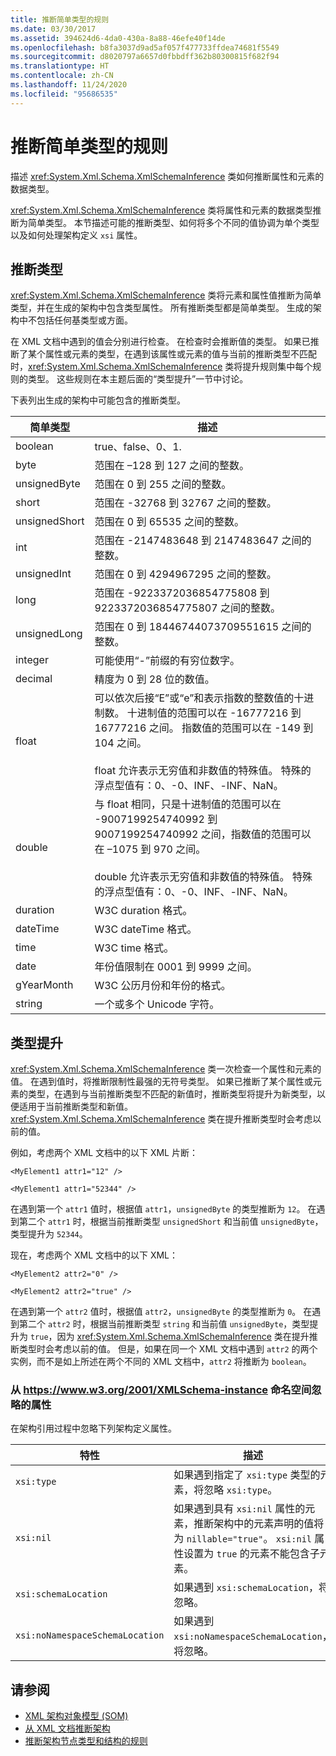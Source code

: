 ```yaml
---
title: 推断简单类型的规则
ms.date: 03/30/2017
ms.assetid: 394624d6-4da0-430a-8a88-46efe40f14de
ms.openlocfilehash: b8fa3037d9ad5af057f477733ffdea74681f5549
ms.sourcegitcommit: d8020797a6657d0fbbdff362b80300815f682f94
ms.translationtype: HT
ms.contentlocale: zh-CN
ms.lasthandoff: 11/24/2020
ms.locfileid: "95686535"
---
```

# <a name="rules-for-inferring-simple-types"></a>推断简单类型的规则

描述 <xref:System.Xml.Schema.XmlSchemaInference> 类如何推断属性和元素的数据类型。  
  
 <xref:System.Xml.Schema.XmlSchemaInference> 类将属性和元素的数据类型推断为简单类型。 本节描述可能的推断类型、如何将多个不同的值协调为单个类型以及如何处理架构定义 `xsi` 属性。  
  
## <a name="inferred-types"></a>推断类型  

 <xref:System.Xml.Schema.XmlSchemaInference> 类将元素和属性值推断为简单类型，并在生成的架构中包含类型属性。 所有推断类型都是简单类型。 生成的架构中不包括任何基类型或方面。  
  
 在 XML 文档中遇到的值会分别进行检查。 在检查时会推断值的类型。 如果已推断了某个属性或元素的类型，在遇到该属性或元素的值与当前的推断类型不匹配时，<xref:System.Xml.Schema.XmlSchemaInference> 类将提升规则集中每个规则的类型。 这些规则在本主题后面的“类型提升”一节中讨论。  
  
 下表列出生成的架构中可能包含的推断类型。  
  
|简单类型|描述|  
|-----------------|-----------------|  
|boolean|true、false、0、1.|  
|byte|范围在 –128 到 127 之间的整数。|  
|unsignedByte|范围在 0 到 255 之间的整数。|  
|short|范围在 -32768 到 32767 之间的整数。|  
|unsignedShort|范围在 0 到 65535 之间的整数。|  
|int|范围在 -2147483648 到 2147483647 之间的整数。|  
|unsignedInt|范围在 0 到 4294967295 之间的整数。|  
|long|范围在 -9223372036854775808 到 9223372036854775807 之间的整数。|  
|unsignedLong|范围在 0 到 18446744073709551615 之间的整数。|  
|integer|可能使用“-”前缀的有穷位数字。|  
|decimal|精度为 0 到 28 位的数值。|  
|float|可以依次后接“E”或“e”和表示指数的整数值的十进制数。 十进制值的范围可以在 -16777216 到 16777216 之间。 指数值的范围可以在 -149 到 104 之间。<br /><br /> float 允许表示无穷值和非数值的特殊值。 特殊的浮点型值有：0、-0、INF、-INF、NaN。|  
|double|与 float 相同，只是十进制值的范围可以在 -9007199254740992 到 9007199254740992 之间，指数值的范围可以在 –1075 到 970 之间。<br /><br /> double 允许表示无穷值和非数值的特殊值。 特殊的浮点型值有：0、-0、INF、-INF、NaN。|  
|duration|W3C duration 格式。|  
|dateTime|W3C dateTime 格式。|  
|time|W3C time 格式。|  
|date|年份值限制在 0001 到 9999 之间。|  
|gYearMonth|W3C 公历月份和年份的格式。|  
|string|一个或多个 Unicode 字符。|  
  
## <a name="type-promotion"></a>类型提升  

 <xref:System.Xml.Schema.XmlSchemaInference> 类一次检查一个属性和元素的值。 在遇到值时，将推断限制性最强的无符号类型。 如果已推断了某个属性或元素的类型，在遇到与当前推断类型不匹配的新值时，推断类型将提升为新类型，以便适用于当前推断类型和新值。 <xref:System.Xml.Schema.XmlSchemaInference> 类在提升推断类型时会考虑以前的值。  
  
 例如，考虑两个 XML 文档中的以下 XML 片断：  
  
 `<MyElement1 attr1="12" />`  
  
 `<MyElement1 attr1="52344" />`  
  
 在遇到第一个 `attr1` 值时，根据值 `attr1`，`unsignedByte` 的类型推断为 `12`。 在遇到第二个 `attr1` 时，根据当前推断类型 `unsignedShort` 和当前值 `unsignedByte`，类型提升为 `52344`。  
  
 现在，考虑两个 XML 文档中的以下 XML：  
  
 `<MyElement2 attr2="0" />`  
  
 `<MyElement2 attr2="true" />`  
  
 在遇到第一个 `attr2` 值时，根据值 `attr2`，`unsignedByte` 的类型推断为 `0`。 在遇到第二个 `attr2` 时，根据当前推断类型 `string` 和当前值 `unsignedByte`，类型提升为 `true`，因为 <xref:System.Xml.Schema.XmlSchemaInference> 类在提升推断类型时会考虑以前的值。 但是，如果在同一个 XML 文档中遇到 `attr2` 的两个实例，而不是如上所述在两个不同的 XML 文档中，`attr2` 将推断为 `boolean`。  
  
### <a name="ignored-attributes-from-the-httpswwww3org2001xmlschema-instance-namespace"></a>从 <https://www.w3.org/2001/XMLSchema-instance> 命名空间忽略的属性

在架构引用过程中忽略下列架构定义属性。  
  
|特性|描述|  
|---------------|-----------------|  
|`xsi:type`|如果遇到指定了 `xsi:type` 类型的元素，将忽略 `xsi:type`。|  
|`xsi:nil`|如果遇到具有 `xsi:nil` 属性的元素，推断架构中的元素声明的值将为 `nillable="true"`。 `xsi:nil` 属性设置为 `true` 的元素不能包含子元素。|  
|`xsi:schemaLocation`|如果遇到 `xsi:schemaLocation`，将忽略。|  
|`xsi:noNamespaceSchemaLocation`|如果遇到 `xsi:noNamespaceSchemaLocation`，将忽略。|  
  
## <a name="see-also"></a>请参阅

- [XML 架构对象模型 (SOM)](xml-schema-object-model-som.md)
- [从 XML 文档推断架构](inferring-schemas-from-xml-documents.md)
- [推断架构节点类型和结构的规则](rules-for-inferring-schema-node-types-and-structure.md)

